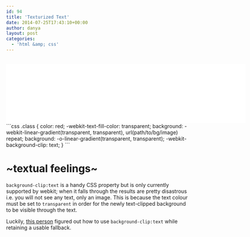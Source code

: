 ```yaml
---
id: 94
title: 'Texturized Text'
date: 2014-07-25T17:43:10+00:00
author: danya
layout: post
categories:
  - 'html &amp; css'
---
```

<div>&nbsp;</div>
<iframe src="/assets/iframes/cliptext.html" height="160" width="650" frameborder="0"></iframe>
```css
.class {
 color: red;
 -webkit-text-fill-color: transparent;
 background: -webkit-linear-gradient(transparent, transparent),
             url(path/to/bg/image) repeat;
 background: -o-linear-gradient(transparent, transparent);
 -webkit-background-clip: text;
}
```

<!--more-->

# ~textual feelings~

`background-clip:text` is a handy CSS property but is only currently supported by webkit; when it falls through the results are pretty disastrous i.e. you will not see any text, only an image. This is because the text colour must be set to `transparent` in order for the newly text-clipped background to be visible through the text.

Luckily, [this person](http://nimbupani.com/using-background-clip-for-text-with-css-fallback.html) figured out how to use `background-clip:text` while retaining a usable fallback.
